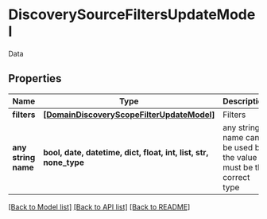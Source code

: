 # DiscoverySourceFiltersUpdateModel

Data

## Properties
Name | Type | Description | Notes
------------ | ------------- | ------------- | -------------
**filters** | [**[DomainDiscoveryScopeFilterUpdateModel]**](DomainDiscoveryScopeFilterUpdateModel.md) | Filters | [optional] 
**any string name** | **bool, date, datetime, dict, float, int, list, str, none_type** | any string name can be used but the value must be the correct type | [optional]

[[Back to Model list]](../README.md#documentation-for-models) [[Back to API list]](../README.md#documentation-for-api-endpoints) [[Back to README]](../README.md)


